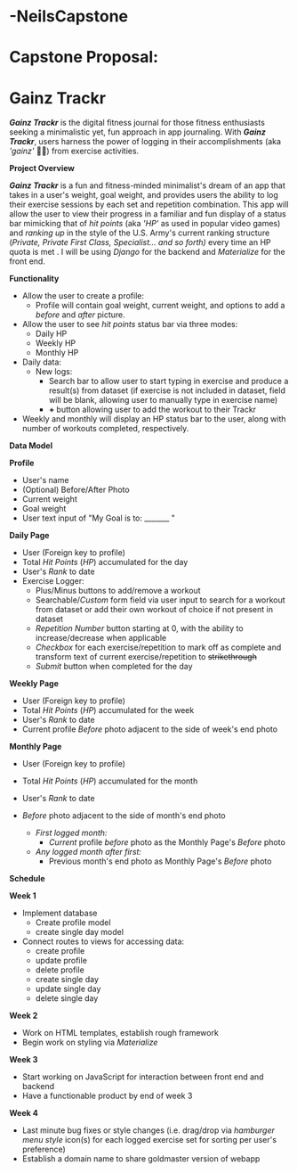 # -NeilsCapstone
# **Capstone Proposal:**

# **Gainz Trackr**

_**Gainz Trackr**_ is the digital fitness journal for those fitness enthusiasts seeking a minimalistic yet, fun approach in app journaling. With _**Gainz Trackr**_, users harness the power of logging in their accomplishments (aka _&#39;gainz&#39;_ 💪🏼) from exercise activities.

**Project Overview**

_**Gainz Trackr**_ is a fun and fitness-minded minimalist&#39;s dream of an app that takes in a user&#39;s weight, goal weight, and provides users the ability to log their exercise sessions by each set and repetition combination. This app will allow the user to view their progress in a familiar and fun display of a status bar mimicking that of _hit points_ (aka _&#39;HP&#39;_ as used in popular video games) and _ranking up_ in the style of the U.S. Army&#39;s current ranking structure (_Private, Private First Class, Specialist… and so forth)_ every time an HP quota is met . I will be using _Django_ for the backend and _Materialize_ for the front end.

**Functionality**

- Allow the user to create a profile:
  - Profile will contain goal weight, current weight, and options to add a _before_ and _after_ picture.
- Allow the user to see _hit points_ status bar via three modes:
  - Daily HP
  - Weekly HP
  - Monthly HP
- Daily data:
  - New logs:
    -  Search bar to allow user to start typing in exercise and produce a result(s) from dataset (if exercise is not included in dataset, field will be blank, allowing user to manually type in exercise name)
    -  **+** button allowing user to add the workout to their Trackr
- Weekly and monthly will display an HP status bar to the user, along with number of workouts completed, respectively.

**Data Model**

**Profile**

- User&#39;s name
- (Optional) Before/After Photo
- Current weight
- Goal weight
- User text input of &quot;My Goal is to: \_\_\_\_\_\_\_ &quot;

**Daily Page**

- User (Foreign key to profile)
- Total _Hit Points_ (_HP_) accumulated for the day
- User&#39;s _Rank_ to date
- Exercise Logger:
  - Plus/Minus buttons to add/remove a workout
  - Searchable/_Custom_ form field via user input to search for a workout from dataset or add their own workout of choice if not present in dataset
  - _Repetition Number_ button starting at 0, with the ability to increase/decrease when applicable
  - _Checkbox_ for each exercise/repetition to mark off as complete and transform text of current exercise/repetition to ~~strikethrough~~
  - _Submit_ button when completed for the day

**Weekly Page**

- User (Foreign key to profile)
- Total _Hit Points_ (_HP_) accumulated for the week
- User&#39;s _Rank_ to date
- Current profile _Before_ photo adjacent to the side of week&#39;s end photo

**Monthly Page**

- User (Foreign key to profile)
- Total _Hit Points_ (_HP_) accumulated for the month
- User&#39;s _Rank_ to date
- _Before_ photo adjacent to the side of month&#39;s end photo

    - _First logged month:_
      - _Current_ profile _before_ photo as the Monthly Page&#39;s _Before_ photo
    - _Any logged month after first:_
      - Previous month&#39;s end photo as Monthly Page&#39;s _Before_ photo

**Schedule**

**Week 1**

- Implement database
  - Create profile model
  - create single day model
- Connect routes to views for accessing data:
  - create profile
  - update profile
  - delete profile
  - create single day
  - update single day
  - delete single day

**Week 2**

- Work on HTML templates, establish rough framework
- Begin work on styling via _Materialize_

**Week 3**

- Start working on JavaScript for interaction between front end and backend
- Have a functionable product by end of week 3

**Week 4**

- Last minute bug fixes or style changes (i.e. drag/drop via _hamburger menu style_ icon(s) for each logged exercise set for sorting per user&#39;s preference)
- Establish a domain name to share goldmaster version of webapp